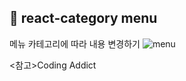 ## 🍩 react-category menu
메뉴 카테고리에 따라 내용 변경하기
![menu](https://user-images.githubusercontent.com/74355328/131214191-fbe5d111-ee2a-4651-b427-80bcbb7a8994.png)

<참고>Coding Addict

